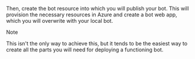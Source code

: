Then, create the bot resource into which you will publish your bot. This will provision the necessary resources in Azure and create a bot web app, which you will overwrite with your local bot.

> [!NOTE]
> This isn't the only way to achieve this, but it tends to be the easiest way to create all the parts you will need for deploying a functioning bot.